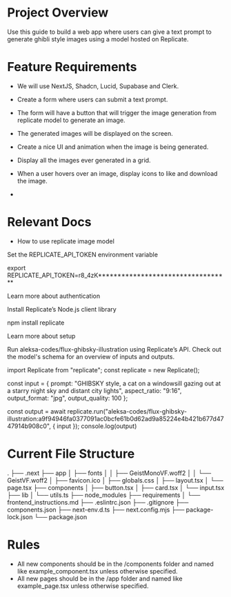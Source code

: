 # Project Overview
Use this guide to build a web app where users can give a text prompt to generate ghibli style images using a model
hosted on Replicate.

# Feature Requirements
- We will use NextJS, Shadcn, Lucid,  Supabase and Clerk.
- Create a form where users can submit a text prompt.
- The form will have a button that will trigger the image generation from replicate model to generate an image.
- The generated images will be displayed on the screen.
- Create a nice UI and animation when the image is being generated.
- Display all the images ever generated in a grid.
- When a user hovers over an image, display icons to like and download the image.

- 


# Relevant Docs
- How to use replicate image model

Set the REPLICATE_API_TOKEN environment variable

export REPLICATE_API_TOKEN=r8_4zK**********************************

Learn more about authentication

Install Replicate’s Node.js client library

npm install replicate

Learn more about setup

Run aleksa-codes/flux-ghibsky-illustration using Replicate’s API. Check out the model's schema for an overview of inputs and outputs.

import Replicate from "replicate";
const replicate = new Replicate();

const input = {
    prompt: "GHIBSKY style, a cat on a windowsill gazing out at a starry night sky and distant city lights",
    aspect_ratio: "9:16",
    output_format: "jpg",
    output_quality: 100
};

const output = await replicate.run("aleksa-codes/flux-ghibsky-illustration:a9f94946fa0377091ac0bcfe61b0d62ad9a85224e4b421b677d4747914b908c0", { input });
console.log(output)



# Current File Structure

.
├── .next
├── app
│   ├── fonts
│   │   ├── GeistMonoVF.woff2
│   │   └── GeistVF.woff2
│   ├── favicon.ico
│   ├── globals.css
│   ├── layout.tsx
│   └── page.tsx
├── components
│   ├── button.tsx
│   ├── card.tsx
│   └── input.tsx
├── lib
│   └── utils.ts
├── node_modules
├── requirements
│   └── frontend_instructions.md
├── .eslintrc.json
├── .gitignore
├── components.json
├── next-env.d.ts
├── next.config.mjs
├── package-lock.json
└── package.json

# Rules
- All new components should be in the /components folder and named like example_component.tsx unless otherwise specified.
- All new pages should be in the /app folder and named like example_page.tsx unless otherwise specified.